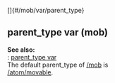 []{#/mob/var/parent_type}    
## parent_type var (mob)    
**See also:**    
:   [parent_type var](ref/datum/var/parent_type)    
The default parent_type of [/mob](ref/mob) is    
[/atom/movable](ref/atom/movable).  